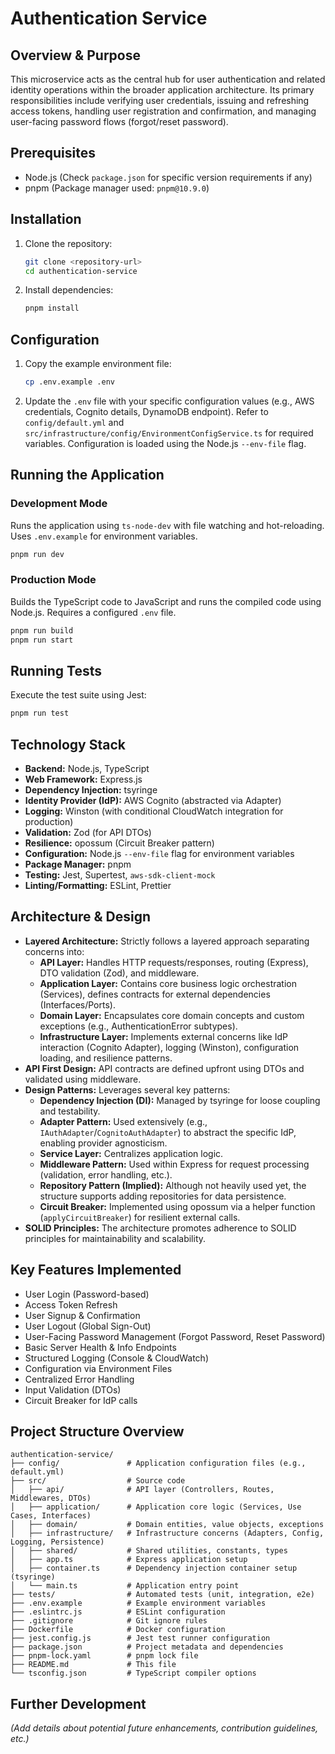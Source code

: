 # Authentication Service

## Overview & Purpose

This microservice acts as the central hub for user authentication and related identity operations within the broader application architecture. Its primary responsibilities include verifying user credentials, issuing and refreshing access tokens, handling user registration and confirmation, and managing user-facing password flows (forgot/reset password).

## Prerequisites

- Node.js (Check `package.json` for specific version requirements if any)
- pnpm (Package manager used: `pnpm@10.9.0`)

## Installation

1.  Clone the repository:
    ```bash
    git clone <repository-url>
    cd authentication-service
    ```
2.  Install dependencies:
    ```bash
    pnpm install
    ```

## Configuration

1.  Copy the example environment file:
    ```bash
    cp .env.example .env
    ```
2.  Update the `.env` file with your specific configuration values (e.g., AWS credentials, Cognito details, DynamoDB endpoint). Refer to `config/default.yml` and `src/infrastructure/config/EnvironmentConfigService.ts` for required variables. Configuration is loaded using the Node.js `--env-file` flag.

## Running the Application

### Development Mode

Runs the application using `ts-node-dev` with file watching and hot-reloading. Uses `.env.example` for environment variables.

```bash
pnpm run dev
```

### Production Mode

Builds the TypeScript code to JavaScript and runs the compiled code using Node.js. Requires a configured `.env` file.

```bash
pnpm run build
pnpm run start
```

## Running Tests

Execute the test suite using Jest:

```bash
pnpm run test
```

## Technology Stack

- **Backend:** Node.js, TypeScript
- **Web Framework:** Express.js
- **Dependency Injection:** tsyringe
- **Identity Provider (IdP):** AWS Cognito (abstracted via Adapter)
- **Logging:** Winston (with conditional CloudWatch integration for production)
- **Validation:** Zod (for API DTOs)
- **Resilience:** opossum (Circuit Breaker pattern)
- **Configuration:** Node.js `--env-file` flag for environment variables
- **Package Manager:** pnpm
- **Testing:** Jest, Supertest, `aws-sdk-client-mock`
- **Linting/Formatting:** ESLint, Prettier

## Architecture & Design

- **Layered Architecture:** Strictly follows a layered approach separating concerns into:
    - **API Layer:** Handles HTTP requests/responses, routing (Express), DTO validation (Zod), and middleware.
    - **Application Layer:** Contains core business logic orchestration (Services), defines contracts for external dependencies (Interfaces/Ports).
    - **Domain Layer:** Encapsulates core domain concepts and custom exceptions (e.g., AuthenticationError subtypes).
    - **Infrastructure Layer:** Implements external concerns like IdP interaction (Cognito Adapter), logging (Winston), configuration loading, and resilience patterns.
- **API First Design:** API contracts are defined upfront using DTOs and validated using middleware.
- **Design Patterns:** Leverages several key patterns:
    - **Dependency Injection (DI):** Managed by tsyringe for loose coupling and testability.
    - **Adapter Pattern:** Used extensively (e.g., `IAuthAdapter`/`CognitoAuthAdapter`) to abstract the specific IdP, enabling provider agnosticism.
    - **Service Layer:** Centralizes application logic.
    - **Middleware Pattern:** Used within Express for request processing (validation, error handling, etc.).
    - **Repository Pattern (Implied):** Although not heavily used yet, the structure supports adding repositories for data persistence.
    - **Circuit Breaker:** Implemented using opossum via a helper function (`applyCircuitBreaker`) for resilient external calls.
- **SOLID Principles:** The architecture promotes adherence to SOLID principles for maintainability and scalability.

## Key Features Implemented

- User Login (Password-based)
- Access Token Refresh
- User Signup & Confirmation
- User Logout (Global Sign-Out)
- User-Facing Password Management (Forgot Password, Reset Password)
- Basic Server Health & Info Endpoints
- Structured Logging (Console & CloudWatch)
- Configuration via Environment Files
- Centralized Error Handling
- Input Validation (DTOs)
- Circuit Breaker for IdP calls

## Project Structure Overview

```
authentication-service/
├── config/               # Application configuration files (e.g., default.yml)
├── src/                  # Source code
│   ├── api/              # API layer (Controllers, Routes, Middlewares, DTOs)
│   ├── application/      # Application core logic (Services, Use Cases, Interfaces)
│   ├── domain/           # Domain entities, value objects, exceptions
│   ├── infrastructure/   # Infrastructure concerns (Adapters, Config, Logging, Persistence)
│   ├── shared/           # Shared utilities, constants, types
│   ├── app.ts            # Express application setup
│   ├── container.ts      # Dependency injection container setup (tsyringe)
│   └── main.ts           # Application entry point
├── tests/                # Automated tests (unit, integration, e2e)
├── .env.example          # Example environment variables
├── .eslintrc.js          # ESLint configuration
├── .gitignore            # Git ignore rules
├── Dockerfile            # Docker configuration
├── jest.config.js        # Jest test runner configuration
├── package.json          # Project metadata and dependencies
├── pnpm-lock.yaml        # pnpm lock file
├── README.md             # This file
└── tsconfig.json         # TypeScript compiler options
```

## Further Development

_(Add details about potential future enhancements, contribution guidelines, etc.)_
